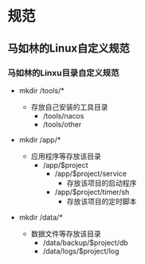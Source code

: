 # 规范

## 马如林的Linux自定义规范

### 马如林的Linxu目录自定义规范

* mkdir /tools/*
  * 存放自己安装的工具目录
    * /tools/nacos
    * /tools/other

* mkdir /app/*
  * 应用程序等存放该目录
    * /app/$project
      * /app/$project/service
        * 存放该项目的启动程序
      * /app/$project/timer/sh
        * 存放该项目的定时脚本

* mkdir /data/*
  * 数据文件等存放该目录
    * /data/backup/$project/db
    * /data/logs/$project/log
